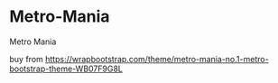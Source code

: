 Metro-Mania
===========

Metro Mania

buy from https://wrapbootstrap.com/theme/metro-mania-no.1-metro-bootstrap-theme-WB07F9G8L
